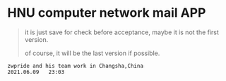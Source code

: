 # HNU computer network mail APP

> it is just save for check before acceptance, maybe it is not the first version.
>
> of course, it will be the last version if possible.

```
zwpride and his team work in Changsha,China 					2021.06.09   23:03
```

